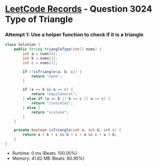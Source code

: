 # [LeetCode Records](../../README.md) - Question 3024 Type of Triangle

### Attempt 1: Use a helper function to check if it is a triangle
```java
class Solution {
    public String triangleType(int[] nums) {
        int a = nums[0];
        int b = nums[1];
        int c = nums[2];

        if (!isTriangle(a, b, c)) {
            return "none";
        }

        if (a == b && a == c) {
            return "equilateral";
        } else if (a == b || b == c || a == c) {
            return "isosceles";
        } else {
            return "scalene";
        }
    }

    private boolean isTriangle(int a, int b, int c) {
        return a + b > c && b + c > a && c + a > b;
    }
}
```
- Runtime: 0 ms (Beats: 100.00%)
- Memory: 41.62 MB (Beats: 80.95%)

<br>

